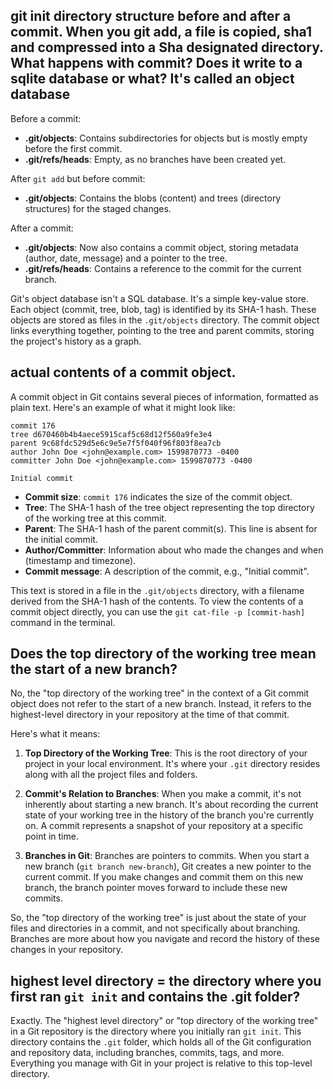 ## git init directory structure before and after a commit. When you git add, a file is copied, sha1 and compressed into a Sha designated directory. What happens with commit? Does it write to a sqlite database or what? It's called an object database

Before a commit:
- **.git/objects**: Contains subdirectories for objects but is mostly empty before the first commit.
- **.git/refs/heads**: Empty, as no branches have been created yet.

After `git add` but before commit:
- **.git/objects**: Contains the blobs (content) and trees (directory structures) for the staged changes.

After a commit:
- **.git/objects**: Now also contains a commit object, storing metadata (author, date, message) and a pointer to the tree.
- **.git/refs/heads**: Contains a reference to the commit for the current branch.

Git's object database isn't a SQL database. It's a simple key-value store. Each object (commit, tree, blob, tag) is identified by its SHA-1 hash. These objects are stored as files in the `.git/objects` directory. The commit object links everything together, pointing to the tree and parent commits, storing the project's history as a graph.

## actual contents of a commit object.

A commit object in Git contains several pieces of information, formatted as plain text. Here's an example of what it might look like:

```plaintext
commit 176
tree d670460b4b4aece5915caf5c68d12f560a9fe3e4
parent 9c68fdc529d5e6c9e5e7f5f040f96f803f8ea7cb
author John Doe <john@example.com> 1599870773 -0400
committer John Doe <john@example.com> 1599870773 -0400

Initial commit
```

- **Commit size**: `commit 176` indicates the size of the commit object.
- **Tree**: The SHA-1 hash of the tree object representing the top directory of the working tree at this commit.
- **Parent**: The SHA-1 hash of the parent commit(s). This line is absent for the initial commit.
- **Author/Committer**: Information about who made the changes and when (timestamp and timezone).
- **Commit message**: A description of the commit, e.g., "Initial commit".

This text is stored in a file in the `.git/objects` directory, with a filename derived from the SHA-1 hash of the contents. To view the contents of a commit object directly, you can use the `git cat-file -p [commit-hash]` command in the terminal.

## Does the top directory of the working tree mean the start of a new branch?

No, the "top directory of the working tree" in the context of a Git commit object does not refer to the start of a new branch. Instead, it refers to the highest-level directory in your repository at the time of that commit.

Here's what it means:

1. **Top Directory of the Working Tree**: This is the root directory of your project in your local environment. It's where your `.git` directory resides along with all the project files and folders.

2. **Commit's Relation to Branches**: When you make a commit, it's not inherently about starting a new branch. It's about recording the current state of your working tree in the history of the branch you're currently on. A commit represents a snapshot of your repository at a specific point in time.

3. **Branches in Git**: Branches are pointers to commits. When you start a new branch (`git branch new-branch`), Git creates a new pointer to the current commit. If you make changes and commit them on this new branch, the branch pointer moves forward to include these new commits.

So, the "top directory of the working tree" is just about the state of your files and directories in a commit, and not specifically about branching. Branches are more about how you navigate and record the history of these changes in your repository.

## highest level directory = the directory where you first ran `git init` and contains the .git folder?

Exactly. The "highest level directory" or "top directory of the working tree" in a Git repository is the directory where you initially ran `git init`. This directory contains the `.git` folder, which holds all of the Git configuration and repository data, including branches, commits, tags, and more. Everything you manage with Git in your project is relative to this top-level directory.


